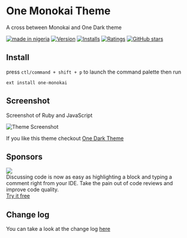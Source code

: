 # One Monokai Theme

A cross between Monokai and One Dark theme

[![made in nigeria](https://img.shields.io/badge/made%20in-nigeria-008751.svg?style=flat-square)](https://github.com/acekyd/made-in-nigeria)  [![Version](https://vsmarketplacebadge.apphb.com/version/azemoh.one-monokai.svg)](https://marketplace.visualstudio.com/items?itemName=azemoh.one-monokai) [![Installs](https://vsmarketplacebadge.apphb.com/installs/azemoh.one-monokai.svg)](https://marketplace.visualstudio.com/items?itemName=azemoh.one-monokai) [![Ratings](https://vsmarketplacebadge.apphb.com/rating/azemoh.one-monokai.svg)](https://marketplace.visualstudio.com/items?itemName=azemoh.one-monokai) [![GitHub stars](https://img.shields.io/github/stars/azemoh/vscode-one-monokai.svg?style=social&label=Star&maxAge=2592000)](https://github.com/azemoh/vscode-one-monokai)


## Install

press `ctl/command + shift + p` to launch the command palette then run
```
ext install one-monokai
```

## Screenshot
Screenshot of Ruby and JavaScript

![Theme Screenshot](https://github.com/azemoh/vscode-one-monokai/raw/master/screenshot-v0.2.0.png)

If you like this theme checkout [One Dark Theme](https://marketplace.visualstudio.com/items?itemName=azemoh.theme-onedark)

## Sponsors
<p><a title="Try CodeStream" href="https://sponsorlink.codestream.com/?utm_source=vscmarket&amp;utm_campaign=onemonokai&amp;utm_medium=banner"><img src="https://alt-images.codestream.com/codestream_logo_onemonokai.png"></a></br>
Discussing code is now as easy as highlighting a block and typing a comment right from your IDE. Take the pain out of code reviews and improve code quality.<br> <a title="Try CodeStream" href="https://sponsorlink.codestream.com/?utm_source=vscmarket&amp;utm_campaign=onemonokai&amp;utm_medium=banner">Try it free</a></p>


## Change log
You can take a look at the change log [here](https://github.com/azemoh/vscode-one-monokai/blob/master/CHANGELOG.md)
